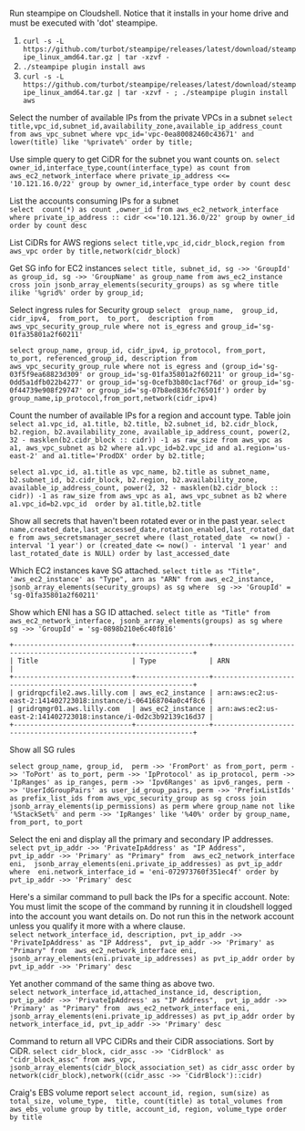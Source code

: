 Run steampipe on Cloudshell. Notice that it installs in your home drive and must be executed with 'dot' steampipe.
1. `curl -s -L https://github.com/turbot/steampipe/releases/latest/download/steampipe_linux_amd64.tar.gz | tar -xzvf -`
1.  `./steampipe plugin install aws`
1. `curl -s -L https://github.com/turbot/steampipe/releases/latest/download/steampipe_linux_amd64.tar.gz | tar -xzvf - ; ./steampipe plugin install aws`

Select the number of available IPs from the private VPCs in a subnet
`select title,vpc_id,subnet_id,availability_zone,available_ip_address_count from aws_vpc_subnet where vpc_id='vpc-0ea80082460c43671' and lower(title) like '%private%' order by title;`

Use simple query to get CiDR for the subnet you want counts on.
`select owner_id,interface_type,count(interface_type) as count from aws_ec2_network_interface where private_ip_address <<= '10.121.16.0/22' group by owner_id,interface_type order by count desc`

List the accounts consuming IPs for a subnet  
`select  count(*) as count ,owner_id from aws_ec2_network_interface where private_ip_address :: cidr <<='10.121.36.0/22' group by owner_id order by count desc`  

List CiDRs for AWS regions
`select title,vpc_id,cidr_block,region from aws_vpc order by title,network(cidr_block)`

Get SG info for EC2 instances
`select title, subnet_id, sg ->> 'GroupId' as group_id, sg ->> 'GroupName' as group_name from aws_ec2_instance cross join jsonb_array_elements(security_groups) as sg where title ilike '%grid%' order by group_id;`

Select ingress rules for Security group
`select  group_name,  group_id,  cidr_ipv4,  from_port,  to_port,  description from aws_vpc_security_group_rule where not is_egress and group_id='sg-01fa35801a2f60211'`

`select group_name, group_id, cidr_ipv4, ip_protocol, from_port, to_port, referenced_group_id, description from aws_vpc_security_group_rule where not is_egress and (group_id='sg-03f5f9ea68823d309' or group_id='sg-01fa35801a2f60211' or group_id='sg-0dd5a1dfb022b4277' or group_id='sg-0cefb3b80c1acf76d' or group_id='sg-0f44739e908f29747' or group_id='sg-07b8ed836fc76501f') order by group_name,ip_protocol,from_port,network(cidr_ipv4)`

Count the number of available IPs for a region and account type. Table join
`select a1.vpc_id, a1.title, b2.title, b2.subnet_id, b2.cidr_block, b2.region, b2.availability_zone, available_ip_address_count, power(2, 32 - masklen(b2.cidr_block :: cidr)) -1 as raw_size from aws_vpc as a1, aws_vpc_subnet as b2 where a1.vpc_id=b2.vpc_id and a1.region='us-east-2' and a1.title='ProdDX' order by b2.title;`  

`select a1.vpc_id, a1.title as vpc_name, b2.title as subnet_name, b2.subnet_id, b2.cidr_block, b2.region, b2.availability_zone, available_ip_address_count, power(2, 32 - masklen(b2.cidr_block :: cidr)) -1 as raw_size from aws_vpc as a1, aws_vpc_subnet as b2 where a1.vpc_id=b2.vpc_id  order by a1.title,b2.title`

Show all secrets that haven't been rotated ever or in the past year.
`select name,created_date,last_accessed_date,rotation_enabled,last_rotated_date from aws_secretsmanager_secret where (last_rotated_date  <= now() - interval '1 year') or (created_date <= now() - interval '1 year' and last_rotated_date is NULL) order by last_accessed_date`

Which EC2 instances kave SG attached.
`select title as "Title", 'aws_ec2_instance' as "Type", arn as "ARN" from aws_ec2_instance, jsonb_array_elements(security_groups) as sg where  sg ->> 'GroupId' = 'sg-01fa35801a2f60211'`

Show which ENI has a SG ID attached.
`select title as "Title" from aws_ec2_network_interface, jsonb_array_elements(groups) as sg where  sg ->> 'GroupId' = 'sg-0898b210e6c40f816'`
```
+-----------------------------+------------------+-----------------------------------------------------------------+
| Title                       | Type             | ARN                                                             |
+-----------------------------+------------------+-----------------------------------------------------------------+
| gridrqpcfile2.aws.lilly.com | aws_ec2_instance | arn:aws:ec2:us-east-2:141402723018:instance/i-064168704a0c4f8c6 |
| gridrqmgr01.aws.lilly.com   | aws_ec2_instance | arn:aws:ec2:us-east-2:141402723018:instance/i-0d2c3b92139c16d37 |
+-----------------------------+------------------+-----------------------------------------------------------------+
```
Show all SG rules

`select group_name, group_id,  perm ->> 'FromPort' as from_port, perm ->> 'ToPort' as to_port, perm ->> 'IpProtocol' as ip_protocol, perm ->> 'IpRanges' as ip_ranges, perm ->> 'Ipv6Ranges' as ipv6_ranges, perm ->> 'UserIdGroupPairs' as user_id_group_pairs, perm ->> 'PrefixListIds' as prefix_list_ids from aws_vpc_security_group as sg cross join jsonb_array_elements(ip_permissions) as perm where group_name not like '%StackSet%' and perm ->> 'IpRanges' like '%40%' order by group_name, from_port, to_port`

Select the eni and display all the primary and secondary IP addresses.
`select pvt_ip_addr ->> 'PrivateIpAddress' as "IP Address",  pvt_ip_addr ->> 'Primary' as "Primary" from  aws_ec2_network_interface eni,  jsonb_array_elements(eni.private_ip_addresses) as pvt_ip_addr where  eni.network_interface_id = 'eni-072973760f351ec4f' order by   pvt_ip_addr ->> 'Primary' desc`

Here's a similar command to pull back the IPs for a specific account. Note: You must limit the scope of the command by running it in cloudshell logged into the account you want details on. Do not run this in the network account unless you qualify it more with a where clause.  
`select network_interface_id, description, pvt_ip_addr ->> 'PrivateIpAddress' as "IP Address",  pvt_ip_addr ->> 'Primary' as "Primary" from  aws_ec2_network_interface eni,  jsonb_array_elements(eni.private_ip_addresses) as pvt_ip_addr order by   pvt_ip_addr ->> 'Primary' desc`

Yet another command of the same thing as above two.  
`select network_interface_id,attached_instance_id, description, pvt_ip_addr ->> 'PrivateIpAddress' as "IP Address",  pvt_ip_addr ->> 'Primary' as "Primary" from  aws_ec2_network_interface eni,  jsonb_array_elements(eni.private_ip_addresses) as pvt_ip_addr order by   network_interface_id, pvt_ip_addr ->> 'Primary' desc`

Command to return all VPC CiDRs and their CiDR associations. Sort by CiDR.
`select cidr_block, cidr_assc ->> 'CidrBlock' as "cidr_block_assc" from aws_vpc, jsonb_array_elements(cidr_block_association_set) as cidr_assc order by network(cidr_block),network((cidr_assc ->> 'CidrBlock')::cidr)`

Craig's EBS volume report
`select account_id, region, sum(size) as total_size, volume_type,  title, count(title) as total_volumes from aws_ebs_volume group by title, account_id, region, volume_type order by title`
